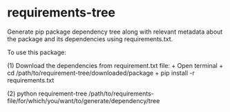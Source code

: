 # requirements-tree
Generate pip package dependency tree along with relevant metadata about the package and its dependencies using requirements.txt.

To use this package:
<p>
(1) Download the dependencies from requirement.txt file:
+    Open terminal
+    cd /path/to/requirement-tree/downloaded/package
+    pip install -r requirements.txt

(2) python requirement-tree /path/to/requirements-file/for/which/you/want/to/generate/dependency/tree
